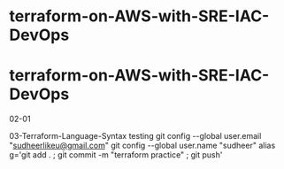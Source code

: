# terraform-on-AWS-with-SRE-IAC-DevOps
# terraform-on-AWS-with-SRE-IAC-DevOps



02-01

03-Terraform-Language-Syntax
testing
git config --global user.email "sudheerlikeu@gmail.com"
git config --global user.name "sudheer"
alias g='git add . ; git commit -m "terraform practice" ; git push'

